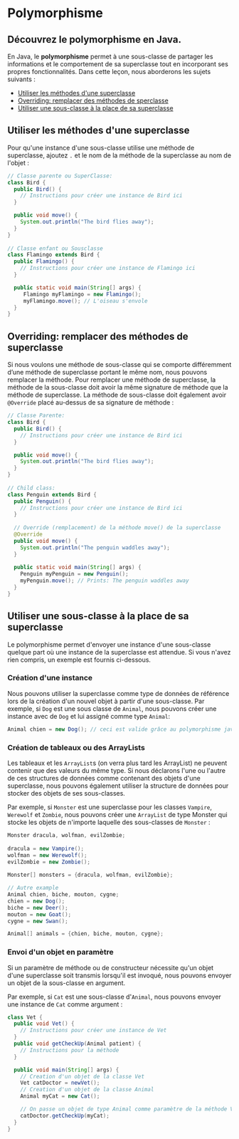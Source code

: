 # Polymorphisme

## Découvrez le polymorphisme en Java.

En Java, le **polymorphisme** permet à une sous-classe de partager les informations et le comportement de sa superclasse tout en incorporant ses propres fonctionnalités. Dans cette leçon, nous aborderons les sujets suivants :

- [Utiliser les méthodes d'une superclasse](#link1)
- [Overriding: remplacer des méthodes de sperclasse](#link2)
- [Utiliser une sous-classe à la place de sa superclasse](#link3)

## <a id="link1"></a>Utiliser les méthodes d'une superclasse

Pour qu'une instance d'une sous-classe utilise une méthode de superclasse, ajoutez `.` et le nom de la méthode de la superclasse au nom de l'objet :

```java
// Classe parente ou SuperClasse:
class Bird {
  public Bird() {
    // Instructions pour créer une instance de Bird ici
  }

  public void move() {
    System.out.println("The bird flies away");
  }
}
 
// Classe enfant ou Sousclasse
class Flamingo extends Bird {
  public Flamingo() {
    // Instructions pour créer une instance de Flamingo ici
  }

  public static void main(String[] args) {
     Flamingo myFlamingo = new Flamingo();
     myFlamingo.move(); // L'oiseau s'envole
  }
}
```

## <a id="link2"></a>Overriding: remplacer des méthodes de superclasse

Si nous voulons une méthode de sous-classe qui se comporte différemment d’une méthode de superclasse portant le même nom, nous pouvons remplacer la méthode. Pour remplacer une méthode de superclasse, la méthode de la sous-classe doit avoir la même signature de méthode que la méthode de superclasse. La méthode de sous-classe doit également avoir `@Override` placé au-dessus de sa signature de méthode :

```java
// Classe Parente:
class Bird {
  public Bird() {
    // Instructions pour créer une instance de Bird ici
  }

  public void move() {
    System.out.println("The bird flies away");
  }
}
 
// Child class:
class Penguin extends Bird {
  public Penguin() {
    // Instructions pour créer une instance de Bird ici
  }
  
  // Override (remplacement) de la méthode move() de la superclasse
  @Override
  public void move() {
    System.out.println("The penguin waddles away");
  }
 
  public static void main(String[] args) {
    Penguin myPenguin = new Penguin();
    myPenguin.move(); // Prints: The penguin waddles away
  }
}
```

## <a id="link3"></a>Utiliser une sous-classe à la place de sa superclasse

Le polymorphisme permet d'envoyer une instance d'une sous-classe quelque part où une instance de la superclasse est attendue. Si vous n'avez rien compris, un exemple est fournis ci-dessous.

### Création d'une instance

Nous pouvons utiliser la superclasse comme type de données de référence lors de la création d'un nouvel objet à partir d'une sous-classe. Par exemple, si `Dog` est une sous classe de `Animal`, nous pouvons créer une instance avec de `Dog` et lui assigné comme type `Animal`:

```java
Animal chien = new Dog(); // ceci est valide grâce au polymorphisme java
```

### Création de tableaux ou des ArrayLists

Les tableaux et les `ArrayList`s (on verra plus tard les ArrayList) ne peuvent contenir que des valeurs du même type. Si nous déclarons l'une ou l'autre de ces structures de données comme contenant des objets d'une superclasse, nous pouvons également utiliser la structure de données pour stocker des objets de ses sous-classes.

Par exemple, si `Monster` est une superclasse pour les classes `Vampire`, `Werewolf` et `Zombie`, nous pouvons créer une `ArrayList` de type Monster qui stocke les objets de n'importe laquelle des sous-classes de `Monster` :

```java
Monster dracula, wolfman, evilZombie;
 
dracula = new Vampire();
wolfman = new Werewolf();
evilZombie = new Zombie();
 
Monster[] monsters = {dracula, wolfman, evilZombie};

// Autre example
Animal chien, biche, mouton, cygne;
chien = new Dog();
biche = new Deer();
mouton = new Goat();
cygne = new Swan();

Animal[] animals = {chien, biche, mouton, cygne};
```

### Envoi d'un objet en paramètre

Si un paramètre de méthode ou de constructeur nécessite qu'un objet d'une superclasse soit transmis lorsqu'il est invoqué, nous pouvons envoyer un objet de la sous-classe en argument.

Par exemple, si `Cat` est une sous-classe d'`Animal`, nous pouvons envoyer une instance de `Cat` comme argument :

```java
class Vet {
  public void Vet() {
    // Instructions pour créer une instance de Vet
  }
  public void getCheckUp(Animal patient) {
    // Instructions pour la méthode
  }

  public void main(String[] args) {
    // Creation d'un objet de la classe Vet
    Vet catDoctor = newVet();
    // Creation d'un objet de la classe Animal
    Animal myCat = new Cat();

    // On passe un objet de type Animal comme paramètre de la méthode Vet
    catDoctor.getCheckUp(myCat);
  }
}
```
